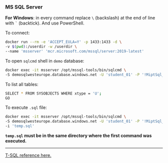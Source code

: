 ### MS SQL Server

**For Windows**: in every command replace `\` (backslash) at the end of line with `` ` `` (backtick). And use PowerShell.

To connect:

```bash
docker run --rm -e 'ACCEPT_EULA=Y' -p 1433:1433 -d \
-v $(pwd):/userdir -w /userdir \
--name 'msserver' 'mcr.microsoft.com/mssql/server:2019-latest'
```

To open `sqlcmd` shell in `demo` database:

```bash
docker exec -it msserver /opt/mssql-tools/bin/sqlcmd \
-S demosqlwesteurope.database.windows.net -U 'student_01' -P '!MiptSql_01' -d 'demo'
```

To list all tables:

```bash
SELECT * FROM SYSOBJECTS WHERE xtype = 'U';
GO
```

To execute `.sql` file:

```bash
docker exec -it msserver /opt/mssql-tools/bin/sqlcmd \
-S demosqlwesteurope.database.windows.net -U 'student_01' -P '!MiptSql_01' -d 'demo' \
-i 'temp.sql'
```

**`temp.sql` must be in the same directory where the first command was executed.**

---

[T-SQL reference here.](https://docs.microsoft.com/en-us/sql/t-sql/language-reference?view=sql-server-ver15)
